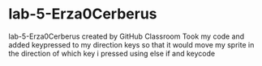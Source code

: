 # lab-5-Erza0Cerberus
lab-5-Erza0Cerberus created by GitHub Classroom
Took my code and added keypressed to my direction keys so that it would move my sprite in the direction of which key i pressed using else if and keycode

